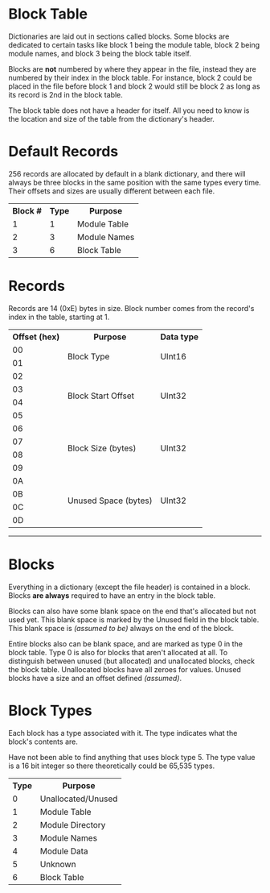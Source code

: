 # Block Table

Dictionaries are laid out in sections called blocks. Some blocks are dedicated to certain tasks like block 1 being the module table, block 2 being module names, and block 3 being the block table itself.

Blocks are **not** numbered by where they appear in the file, instead they are numbered by their index in the block table. For instance, block 2 could be placed in the file before block 1 and block 2 would still be block 2 as long as its record is 2nd in the block table.

The block table does not have a header for itself. All you need to know is the location and size of the table from the dictionary's header.

# Default Records

256 records are allocated by default in a blank dictionary, and there will always be three blocks in the same position with the same types every time. Their offsets and sizes are usually different between each file.


<table>

<tr>
<th>Block #</th> <th>Type</th> <th>Purpose</th>
</tr>

<tr>
<td>1</td> <td>1</td> <td>Module Table</td>
</tr>

<tr>
<td>2</td> <td>3</td> <td>Module Names</td>
</tr>

<tr>
<td>3</td> <td>6</td> <td>Block Table</td>
</tr>

</table>

# Records

Records are 14 (0xE) bytes in size. Block number comes from the record's index in the table, starting at 1.

<table>

<tr>
<th>Offset (hex)</th> <th>Purpose</th> <th>Data type</th>
</tr>

<tr>
<td>00</td> <td rowspan="2">Block Type</td> <td rowspan="2">UInt16</td>
</tr>
<tr>
<td>01</td>
</tr>

<tr>
<td>02</td> <td rowspan="4">Block Start Offset</td> <td rowspan="4">UInt32</td>
</tr>
<tr><td>03</td></tr>
<tr><td>04</td></tr>
<tr><td>05</td></tr>

<tr>
<td>06</td> <td rowspan="4">Block Size (bytes)</td> <td rowspan="4">UInt32</td>
</tr>
<tr><td>07</td></tr>
<tr><td>08</td></tr>
<tr><td>09</td></tr>

<tr>
<td>0A</td> <td rowspan="4">Unused Space (bytes)</td> <td rowspan="4">UInt32</td>
</tr>
<tr><td>0B</td></tr>
<tr><td>0C</td></tr>
<tr><td>0D</td></tr>

</table>

---

# Blocks

Everything in a dictionary (except the file header) is contained in a block. Blocks **are always** required to have an entry in the block table. 

Blocks can also have some blank space on the end that's allocated but not used yet. This blank space is marked by the Unused field in the block table. This blank space is *(assumed to be)* always on the end of the block. 

Entire blocks also can be blank space, and are marked as type 0 in the block table. Type 0 is also for blocks that aren't allocated at all. To distinguish between unused (but allocated) and unallocated blocks, check the block table. Unallocated blocks have all zeroes for values. Unused blocks have a size and an offset defined *(assumed)*.

# Block Types

Each block has a type associated with it. The type indicates what the block's contents are.

Have not been able to find anything that uses block type 5. The type value is a 16 bit integer so there theoretically could be 65,535 types.

<table>

<tr>
<th>Type</th> <th>Purpose</th>
</tr>

<tr>
<td>0</td> <td>Unallocated/Unused</td>
</tr>

<tr>
<td>1</td> <td>Module Table</td>
</tr>

<tr>
<td>2</td> <td>Module Directory</td>
</tr>

<tr>
<td>3</td> <td>Module Names</td>
</tr>

<tr>
<td>4</td> <td>Module Data</td>
</tr>

<tr>
<td>5</td> <td>Unknown</td>
</tr>

<tr>
<td>6</td> <td>Block Table</td>
</tr>

</table>
